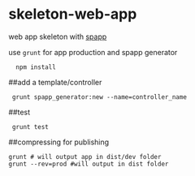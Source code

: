 # skeleton-web-app
 web app skeleton with [spapp](https://github.com/c-smile/spapp)

 use `grunt` for app production and spapp generator
```shell
  npm install
```


 ##add a template/controller

 ```shell
  grunt spapp_generator:new --name=controller_name

 ```

 ##test
 ```shell
  grunt test
 ```

 ##compressing for publishing
   ```
   grunt # will output app in dist/dev folder
   grunt --rev=prod #will output in dist folder
   ```
